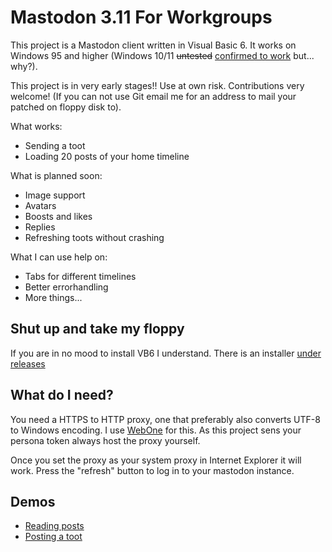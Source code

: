 # Mastodon 3.11 For Workgroups

This project is a Mastodon client written in Visual Basic 6. It works on Windows 95 and higher (Windows 10/11 ~~untested~~ [confirmed to work](https://mastodon.lol/@autistic_enby/109378329066875960) but... why?). 

This project is in very early stages!! Use at own risk. Contributions very welcome! (If you can not use Git email me for an address to mail your patched on floppy disk to).

What works:

- Sending a toot
- Loading 20 posts of your home timeline

What is planned soon:

- Image support
- Avatars
- Boosts and likes
- Replies
- Refreshing toots without crashing

What I can use help on:

- Tabs for different timelines
- Better errorhandling
- More things...


## Shut up and take my floppy

If you are in no mood to install VB6 I understand. There is an installer [under releases](https://github.com/meyskens/mastodon-for-workgroups/releases/download/alpha-1/mfw-windows.9x.zip)

## What do I need?

You need a HTTPS to HTTP proxy, one that preferably also converts UTF-8 to Windows encoding. I use [WebOne](https://github.com/atauenis/webone) for this.
As this project sens your persona token always host the proxy yourself.

Once you set the proxy as your system proxy in Internet Explorer it will work. Press the "refresh" button to log in to your mastodon instance.

## Demos

- [Reading posts](https://blahaj.social/@maartje/109372878061833398)
- [Posting a toot](https://blahaj.social/@maartje/109376527177239374)
